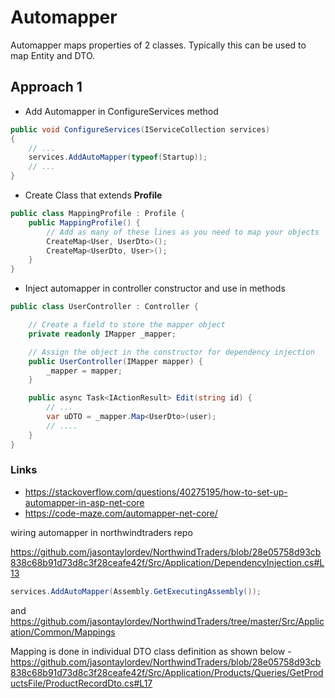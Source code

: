 # Automapper
Automapper maps properties of 2 classes. Typically this can be used to map Entity and DTO.

## Approach 1
- Add Automapper in ConfigureServices method
```cs
public void ConfigureServices(IServiceCollection services)
{
    // ...
    services.AddAutoMapper(typeof(Startup));
    // ...
}
```

- Create Class that extends **Profile**
```cs
public class MappingProfile : Profile {
    public MappingProfile() {
        // Add as many of these lines as you need to map your objects
        CreateMap<User, UserDto>();
        CreateMap<UserDto, User>();
    }
}
```

- Inject automapper in controller constructor and use in methods
```cs
public class UserController : Controller {

    // Create a field to store the mapper object
    private readonly IMapper _mapper;

    // Assign the object in the constructor for dependency injection
    public UserController(IMapper mapper) {
        _mapper = mapper;
    }

    public async Task<IActionResult> Edit(string id) {
        // ...
        var uDTO = _mapper.Map<UserDto>(user);
        // .... 
    }
}
```
### Links
- https://stackoverflow.com/questions/40275195/how-to-set-up-automapper-in-asp-net-core
- https://code-maze.com/automapper-net-core/

wiring automapper in northwindtraders repo

https://github.com/jasontaylordev/NorthwindTraders/blob/28e05758d93cb838c68b91d73d8c3f28ceafe42f/Src/Application/DependencyInjection.cs#L13
```cs
services.AddAutoMapper(Assembly.GetExecutingAssembly());
```
and https://github.com/jasontaylordev/NorthwindTraders/tree/master/Src/Application/Common/Mappings

Mapping is done in individual DTO class definition as shown below - 
https://github.com/jasontaylordev/NorthwindTraders/blob/28e05758d93cb838c68b91d73d8c3f28ceafe42f/Src/Application/Products/Queries/GetProductsFile/ProductRecordDto.cs#L17
